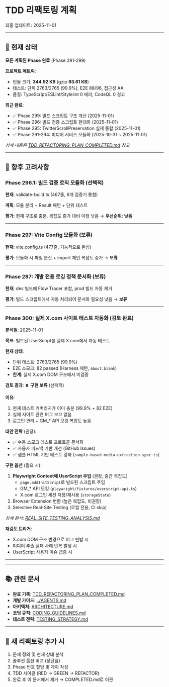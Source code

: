 # TDD 리팩토링 계획

최종 업데이트: 2025-11-01

---

## 🎉 현재 상태

**모든 계획된 Phase 완료** (Phase 291-299)

**프로젝트 메트릭**:

- 번들 크기: **344.92 KB** (gzip **93.61 KB**)
- 테스트: 단위 2763/2765 (99.9%), E2E 88/96, 접근성 AA
- 품질: TypeScript/ESLint/Stylelint 0 에러, CodeQL 0 경고

**최근 완료**:

- ✅ Phase 299: 빌드 스크립트 구조 개선 (2025-11-01)
- ✅ Phase 296: 빌드 검증 스크립트 현대화 (2025-11-01)
- ✅ Phase 295: TwitterScrollPreservation 실제 통합 (2025-11-01)
- ✅ Phase 291-294: 미디어 서비스 모듈화 (2025-10-31 ~ 2025-11-01)

_상세 내용은
[TDD_REFACTORING_PLAN_COMPLETED.md](./TDD_REFACTORING_PLAN_COMPLETED.md) 참고_

---

## 🔮 향후 고려사항

### Phase 296.1: 빌드 검증 로직 모듈화 (선택적)

**현재**: validate-build.ts (467줄, 6개 검증기 통합)

**계획**: 모듈 분리 + Result 패턴 + 단위 테스트

**평가**: 현재 구조로 충분. 복잡도 증가 대비 이점 낮음 → **우선순위: 낮음**

---

### Phase 297: Vite Config 모듈화 (보류)

**현재**: vite.config.ts (477줄, 기능적으로 완성)

**평가**: 모듈화 시 파일 분산 + import 체인 복잡도 증가 → **보류**

---

### Phase 287: 개발 전용 로깅 정책 문서화 (보류)

**현재**: dev 빌드에 Flow Tracer 포함, prod 빌드 자동 제거

**평가**: 빌드 스크립트에서 자동 처리되어 문서화 필요성 낮음 → **보류**

---

### Phase 300: 실제 X.com 사이트 테스트 자동화 (검토 완료)

**분석일**: 2025-11-01

**목표**: 빌드된 UserScript를 실제 X.com에서 자동 테스트

**현재 상태**:

- 단위 테스트: 2763/2765 (99.9%)
- E2E 스모크: 82 passed (Harness 패턴, `about:blank`)
- **한계**: 실제 X.com DOM 구조에서 미검증

**검토 결과**: ⏸️ **구현 보류** (선택적)

**이유**:

1. 현재 테스트 커버리지가 이미 충분 (99.9% + 82 E2E)
2. 실제 사이트 관련 버그 보고 없음
3. 로그인 관리 + GM\_\* API 모킹 복잡도 높음

**대안 전략** (권장):

- ✅ 수동 스모크 테스트 프로토콜 문서화
- ✅ 사용자 피드백 기반 개선 (GitHub Issues)
- ✅ 샘플 HTML 기반 테스트 강화 (`sample-based-media-extraction.spec.ts`)

**구현 옵션** (필요 시):

1. **Playwright Context에 UserScript 주입** (권장, 중간 복잡도)
   - `page.addInitScript`로 빌드된 스크립트 주입
   - GM\_\* API 모킹 (`playwright/fixtures/userscript-api.ts`)
   - X.com 로그인 세션 저장/재사용 (`storageState`)
2. Browser Extension 변환 (높은 복잡도, 비권장)
3. Selective Real-Site Testing (로컬 전용, CI skip)

_상세 분석:
[REAL_SITE_TESTING_ANALYSIS.md](./temp/REAL_SITE_TESTING_ANALYSIS.md)_

**재검토 트리거**:

- X.com DOM 구조 변경으로 버그 빈발 시
- 미디어 추출 실패 사례 반복 발생 시
- UserScript 사용자 이슈 급증 시

---

---

## 📚 관련 문서

- **완료 기록**:
  [TDD_REFACTORING_PLAN_COMPLETED.md](./TDD_REFACTORING_PLAN_COMPLETED.md)
- **개발 가이드**: [../AGENTS.md](../AGENTS.md)
- **아키텍처**: [ARCHITECTURE.md](./ARCHITECTURE.md)
- **코딩 규칙**: [CODING_GUIDELINES.md](./CODING_GUIDELINES.md)
- **테스트 전략**: [TESTING_STRATEGY.md](./TESTING_STRATEGY.md)

---

## 📝 새 리팩토링 추가 시

1. 문제 정의 및 현재 상태 분석
2. 솔루션 옵션 비교 (장단점)
3. Phase 번호 할당 및 계획 작성
4. TDD 사이클 (RED → GREEN → REFACTOR)
5. 완료 후 이 문서에서 제거 → COMPLETED.md로 이관

